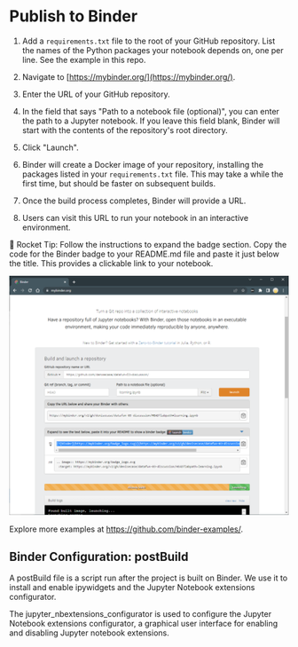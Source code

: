 # Publish to Binder

1. Add a `requirements.txt` file to the root of your GitHub repository. List the names of the Python packages your notebook depends on, one per line. See the example in this repo. 

2. Navigate to [https://mybinder.org/](https://mybinder.org/).

3. Enter the URL of your GitHub repository.

4. In the field that says "Path to a notebook file (optional)", you can enter the path to a Jupyter notebook. If you leave this field blank, Binder will start with the contents of the repository's root directory.

5. Click "Launch". 

6. Binder will create a Docker image of your repository, installing the packages listed in your `requirements.txt` file. This may take a while the first time, but should be faster on subsequent builds.

7. Once the build process completes, Binder will provide a URL.

8. Users can visit this URL to run your notebook in an interactive environment.

🚀 Rocket Tip: Follow the instructions to expand the badge section. 
Copy the code for the Binder badge to your README.md file and 
paste it just below the title. 
This provides a clickable link to your notebook.

![Publish Notebook to Binder](./images/publish-binder-notebook.png)


Explore more examples at <https://github.com/binder-examples/>.

## Binder Configuration: postBuild

A postBuild file is a script run after the project is built on Binder. 
We use it to install and enable ipywidgets and the Jupyter Notebook extensions configurator.

The jupyter_nbextensions_configurator is used to configure the Jupyter Notebook extensions configurator, a graphical user interface for enabling and disabling Jupyter notebook extensions.